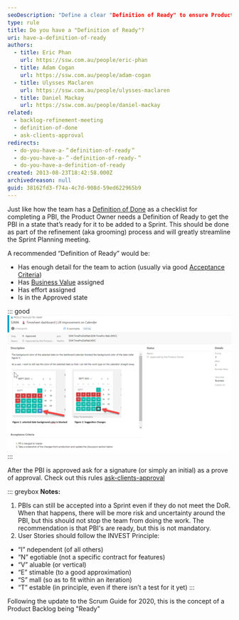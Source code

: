 ```yaml
---
seoDescription: "Define a clear "Definition of Ready" to ensure Product Backlog Items are actionable and ready for your team's sprint planning."
type: rule
title: Do you have a "Definition of Ready"?
uri: have-a-definition-of-ready
authors:
  - title: Eric Phan
    url: https://ssw.com.au/people/eric-phan
  - title: Adam Cogan
    url: https://ssw.com.au/people/adam-cogan
  - title: Ulysses Maclaren
    url: https://ssw.com.au/people/ulysses-maclaren
  - title: Daniel Mackay
    url: https://ssw.com.au/people/daniel-mackay
related:
  - backlog-refinement-meeting
  - definition-of-done
  - ask-clients-approval
redirects:
  - do-you-have-a-＂definition-of-ready＂
  - do-you-have-a-＂-definition-of-ready-＂
  - do-you-have-a-definition-of-ready
created: 2013-08-23T18:42:58.000Z
archivedreason: null
guid: 38162fd3-f74a-4c7d-908d-59ed622965b9
---
```



<!--endintro-->

Just like how the team has a [Definition of Done](/definition-of-done) as a checklist for completing a PBI, the Product Owner needs a Definition of Ready to get the PBI in a state that’s ready for it to be added to a Sprint. This should be done as part of the refinement (aka grooming) process and will greatly streamline the Sprint Planning meeting.

A recommended “Definition of Ready” would be:

* Has enough detail for the team to action (usually via good [Acceptance Criteria](/acceptance-criteria))
* Has [Business Value](/do-you-estimate-business-value) assigned
* Has effort assigned
* Is in the Approved state

::: good
![Figure: PBI that meet the DoR](PBI-with-DOR.png)
:::

After the PBI is approved ask for a signature (or simply an initial) as a prove of approval. Check out this rules [ask-clients-approval](/do-you-estimate-business-value)

::: greybox
**Notes:**

1. PBIs can still be accepted into a Sprint even if they do not meet the DoR.  When that happens, there will be more risk and uncertainty around the PBI, but this should not stop the team from doing the work.  The recommendation is that PBI's are ready, but this is not mandatory.
2. User Stories should follow the INVEST Principle:

* “I” ndependent (of all others)
* “N” egotiable (not a specific contract for features)
* “V” aluable (or vertical)
* “E” stimable (to a good approximation)
* “S” mall (so as to fit within an iteration)
* “T” estable (in principle, even if there isn’t a test for it yet)
:::

Following the update to the Scrum Guide for 2020, this is the concept of a Product Backlog being "Ready"
